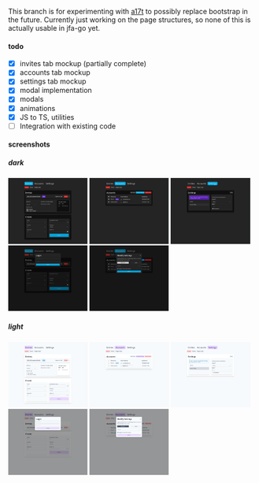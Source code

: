 This branch is for experimenting with [a17t](https://a17t.miles.land/) to possibly replace bootstrap in the future. Currently just working on the page structures, so none of this is actually usable in jfa-go yet.

#### todo
* [x] invites tab mockup (partially complete)
* [x] accounts tab mockup
* [x] settings tab mockup
* [x] modal implementation
* [x] modals
* [x] animations
* [x] JS to TS, utilities
* [ ] Integration with existing code

#### screenshots
##### dark
<p>
    <img src="images/dark/invites.png" alt="invites" style="width: 32%; height: auto;">
    <img src="images/dark/accounts.png" alt="accounts" style="width: 32%; height: auto;">
    <img src="images/dark/settings.png" alt="settings" style="width: 32%; height: auto;">
    <img src="images/dark/login-modal.png" alt="login modal" style="width: 32%; height: auto;">
    <img src="images/dark/modify-settings.png" alt="modify user settings modal" style="width: 32%; height: auto;">
</p>

##### light
<p>
    <img src="images/light/invites.png" alt="invites" style="width: 32%; height: auto;">
    <img src="images/light/accounts.png" alt="accounts" style="width: 32%; height: auto;">
    <img src="images/light/settings.png" alt="settings" style="width: 32%; height: auto;">
    <img src="images/light/login-modal.png" alt="login modal" style="width: 32%; height: auto;">
    <img src="images/light/modify-settings.png" alt="modify user settings modal" style="width: 32%; height: auto;">
</p>
